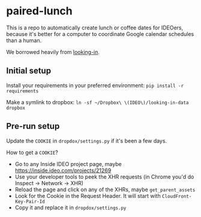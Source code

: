 # paired-lunch

This is a repo to automatically create lunch or coffee dates for IDEOers,
because it's better for a computer to coordinate Google calendar schedules
than a human.

We borrowed heavily from [looking-in](https://github.com/ideo/looking-in/).

## Initial setup

Install your requirements in your preferred environment: `pip install -r requirements`

Make a symlink to dropbox: `ln -sf ~/Dropbox\ \(IDEO\)/looking-in-data dropbox`

## Pre-run setup

Update the `COOKIE` in `dropdox/settings.py` if it's been a few days.

How to get a `COOKIE`?
* Go to any Inside IDEO project page, maybe https://inside.ideo.com/projects/21269
* Use your developer tools to peek the XHR requests (in Chrome you'd do Inspect -> Network -> XHR)
* Reload the page and click on any of the XHRs, maybe `get_parent_assets`
* Look for the Cookie in the Request Header. It will start with `CloudFront-Key-Pair-Id`
* Copy it and replace it in `dropdox/settings.py`
